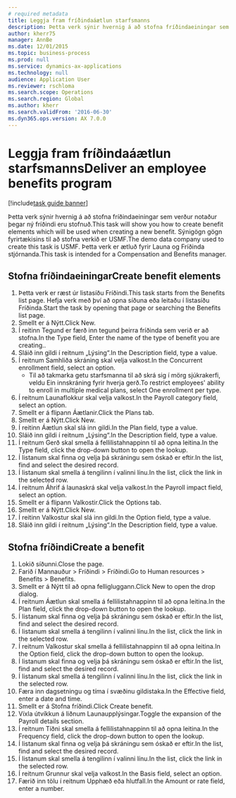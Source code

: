```yaml
--- 
# required metadata 
title: Leggja fram fríðindaáætlun starfsmanns
description: Þetta verk sýnir hvernig á að stofna fríðindaeiningar sem verður notaður þegar ný fríðindi eru stofnuð.
author: kherr75
manager: AnnBe
ms.date: 12/01/2015
ms.topic: business-process
ms.prod: null
ms.service: dynamics-ax-applications
ms.technology: null
audience: Application User
ms.reviewer: rschloma
ms.search.scope: Operations
ms.search.region: Global
ms.author: kherr
ms.search.validFrom: '2016-06-30'
ms.dyn365.ops.version: AX 7.0.0
---
```

# <a name="deliver-an-employee-benefits-program"></a><span data-ttu-id="b6199-103">Leggja fram fríðindaáætlun starfsmanns</span><span class="sxs-lookup"><span data-stu-id="b6199-103">Deliver an employee benefits program</span></span>

[!include[task guide banner](../../includes/task-guide-banner.md)]

<span data-ttu-id="b6199-104">Þetta verk sýnir hvernig á að stofna fríðindaeiningar sem verður notaður þegar ný fríðindi eru stofnuð.</span><span class="sxs-lookup"><span data-stu-id="b6199-104">This task will show you how to create benefit elements which will be used when creating a new benefit.</span></span> <span data-ttu-id="b6199-105">Sýnigögn gögn fyrirtækisins til að stofna verkið er USMF.</span><span class="sxs-lookup"><span data-stu-id="b6199-105">The demo data company used to create this task is USMF.</span></span> <span data-ttu-id="b6199-106">Þetta verk er ætluð fyrir Launa og Fríðinda stjórnanda.</span><span class="sxs-lookup"><span data-stu-id="b6199-106">This task is intended for a Compensation and Benefits manager.</span></span>


## <a name="create-benefit-elements"></a><span data-ttu-id="b6199-107">Stofna fríðindaeiningar</span><span class="sxs-lookup"><span data-stu-id="b6199-107">Create benefit elements</span></span>
1. <span data-ttu-id="b6199-108">Þetta verk er ræst úr listasíðu Fríðindi.</span><span class="sxs-lookup"><span data-stu-id="b6199-108">This task starts from the Benefits list page.</span></span> <span data-ttu-id="b6199-109">Hefja verk með því að opna síðuna eða leitaðu í listasíðu Fríðinda.</span><span class="sxs-lookup"><span data-stu-id="b6199-109">Start the task by opening that page or searching the Benefits list page.</span></span>
2. <span data-ttu-id="b6199-110">Smellt er á Nýtt.</span><span class="sxs-lookup"><span data-stu-id="b6199-110">Click New.</span></span>
3. <span data-ttu-id="b6199-111">Í reitinn Tegund er færð inn tegund þeirra fríðinda sem verið er að stofna.</span><span class="sxs-lookup"><span data-stu-id="b6199-111">In the Type field, Enter the name of the type of benefit you are creating..</span></span>
4. <span data-ttu-id="b6199-112">Sláið inn gildi í reitnum „Lýsing“.</span><span class="sxs-lookup"><span data-stu-id="b6199-112">In the Description field, type a value.</span></span>
5. <span data-ttu-id="b6199-113">Í reitnum Samhliða skráning skal velja valkost.</span><span class="sxs-lookup"><span data-stu-id="b6199-113">In the Concurrent enrollment field, select an option.</span></span>
    * <span data-ttu-id="b6199-114">Til að takmarka getu starfsmanna til að skrá sig í mörg sjúkrakerfi, veldu Ein innskráning fyrir hverja gerð.</span><span class="sxs-lookup"><span data-stu-id="b6199-114">To restrict employees' ability to enroll in multiple medical plans, select One enrollment per type.</span></span>  
6. <span data-ttu-id="b6199-115">Í reitnum Launaflokkur skal velja valkost.</span><span class="sxs-lookup"><span data-stu-id="b6199-115">In the Payroll category field, select an option.</span></span>
7. <span data-ttu-id="b6199-116">Smellt er á flipann Áætlanir.</span><span class="sxs-lookup"><span data-stu-id="b6199-116">Click the Plans tab.</span></span>
8. <span data-ttu-id="b6199-117">Smellt er á Nýtt.</span><span class="sxs-lookup"><span data-stu-id="b6199-117">Click New.</span></span>
9. <span data-ttu-id="b6199-118">Í reitinn Áætlun skal slá inn gildi.</span><span class="sxs-lookup"><span data-stu-id="b6199-118">In the Plan field, type a value.</span></span>
10. <span data-ttu-id="b6199-119">Sláið inn gildi í reitnum „Lýsing“.</span><span class="sxs-lookup"><span data-stu-id="b6199-119">In the Description field, type a value.</span></span>
11. <span data-ttu-id="b6199-120">Í reitnum Gerð skal smella á fellilistahnappinn til að opna leitina.</span><span class="sxs-lookup"><span data-stu-id="b6199-120">In the Type field, click the drop-down button to open the lookup.</span></span>
12. <span data-ttu-id="b6199-121">Í listanum skal finna og velja þá skráningu sem óskað er eftir.</span><span class="sxs-lookup"><span data-stu-id="b6199-121">In the list, find and select the desired record.</span></span>
13. <span data-ttu-id="b6199-122">Í listanum skal smella á tengilinn í valinni línu.</span><span class="sxs-lookup"><span data-stu-id="b6199-122">In the list, click the link in the selected row.</span></span>
14. <span data-ttu-id="b6199-123">Í reitnum Áhrif á launaskrá skal velja valkost.</span><span class="sxs-lookup"><span data-stu-id="b6199-123">In the Payroll impact field, select an option.</span></span>
15. <span data-ttu-id="b6199-124">Smellt er á flipann Valkostir.</span><span class="sxs-lookup"><span data-stu-id="b6199-124">Click the Options tab.</span></span>
16. <span data-ttu-id="b6199-125">Smellt er á Nýtt.</span><span class="sxs-lookup"><span data-stu-id="b6199-125">Click New.</span></span>
17. <span data-ttu-id="b6199-126">Í reitinn Valkostur skal slá inn gildi.</span><span class="sxs-lookup"><span data-stu-id="b6199-126">In the Option field, type a value.</span></span>
18. <span data-ttu-id="b6199-127">Sláið inn gildi í reitnum „Lýsing“.</span><span class="sxs-lookup"><span data-stu-id="b6199-127">In the Description field, type a value.</span></span>

## <a name="create-a-benefit"></a><span data-ttu-id="b6199-128">Stofna fríðindi</span><span class="sxs-lookup"><span data-stu-id="b6199-128">Create a benefit</span></span>
1. <span data-ttu-id="b6199-129">Lokið síðunni.</span><span class="sxs-lookup"><span data-stu-id="b6199-129">Close the page.</span></span>
2. <span data-ttu-id="b6199-130">Farið í Mannauður > Fríðindi > Fríðindi.</span><span class="sxs-lookup"><span data-stu-id="b6199-130">Go to Human resources > Benefits > Benefits.</span></span>
3. <span data-ttu-id="b6199-131">Smellt er á Nýtt til að opna felligluggann.</span><span class="sxs-lookup"><span data-stu-id="b6199-131">Click New to open the drop dialog.</span></span>
4. <span data-ttu-id="b6199-132">Í reitnum Áætlun skal smella á fellilistahnappinn til að opna leitina.</span><span class="sxs-lookup"><span data-stu-id="b6199-132">In the Plan field, click the drop-down button to open the lookup.</span></span>
5. <span data-ttu-id="b6199-133">Í listanum skal finna og velja þá skráningu sem óskað er eftir.</span><span class="sxs-lookup"><span data-stu-id="b6199-133">In the list, find and select the desired record.</span></span>
6. <span data-ttu-id="b6199-134">Í listanum skal smella á tengilinn í valinni línu.</span><span class="sxs-lookup"><span data-stu-id="b6199-134">In the list, click the link in the selected row.</span></span>
7. <span data-ttu-id="b6199-135">Í reitnum Valkostur skal smella á fellilistahnappinn til að opna leitina.</span><span class="sxs-lookup"><span data-stu-id="b6199-135">In the Option field, click the drop-down button to open the lookup.</span></span>
8. <span data-ttu-id="b6199-136">Í listanum skal finna og velja þá skráningu sem óskað er eftir.</span><span class="sxs-lookup"><span data-stu-id="b6199-136">In the list, find and select the desired record.</span></span>
9. <span data-ttu-id="b6199-137">Í listanum skal smella á tengilinn í valinni línu.</span><span class="sxs-lookup"><span data-stu-id="b6199-137">In the list, click the link in the selected row.</span></span>
10. <span data-ttu-id="b6199-138">Færa inn dagsetningu og tíma í svæðinu gildistaka.</span><span class="sxs-lookup"><span data-stu-id="b6199-138">In the Effective field, enter a date and time.</span></span>
11. <span data-ttu-id="b6199-139">Smellt er á Stofna fríðindi.</span><span class="sxs-lookup"><span data-stu-id="b6199-139">Click Create benefit.</span></span>
12. <span data-ttu-id="b6199-140">Víxla útvíkkun á liðnum Launaupplýsingar.</span><span class="sxs-lookup"><span data-stu-id="b6199-140">Toggle the expansion of the Payroll details section.</span></span>
13. <span data-ttu-id="b6199-141">Í reitnum Tíðni skal smella á fellilistahnappinn til að opna leitina.</span><span class="sxs-lookup"><span data-stu-id="b6199-141">In the Frequency field, click the drop-down button to open the lookup.</span></span>
14. <span data-ttu-id="b6199-142">Í listanum skal finna og velja þá skráningu sem óskað er eftir.</span><span class="sxs-lookup"><span data-stu-id="b6199-142">In the list, find and select the desired record.</span></span>
15. <span data-ttu-id="b6199-143">Í listanum skal smella á tengilinn í valinni línu.</span><span class="sxs-lookup"><span data-stu-id="b6199-143">In the list, click the link in the selected row.</span></span>
16. <span data-ttu-id="b6199-144">Í reitnum Grunnur skal velja valkost.</span><span class="sxs-lookup"><span data-stu-id="b6199-144">In the Basis field, select an option.</span></span>
17. <span data-ttu-id="b6199-145">Færið inn tölu í reitnum Upphæð eða hlutfall.</span><span class="sxs-lookup"><span data-stu-id="b6199-145">In the Amount or rate field, enter a number.</span></span>

